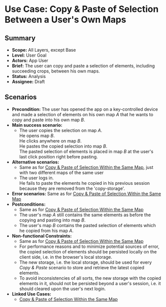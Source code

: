 # Use Case: Copy & Paste of Selection Between a User's Own Maps

## Summary

- **Scope:** All Layers, except Base
- **Level:** User Goal
- **Actors:** App User
- **Brief:** The user can copy and paste a selection of elements, including succeeding crops, between his own maps.
- **Status:** Analysis
- **Assignee:** Draft

## Scenarios

- **Precondition:**
  The user has opened the app on a key-controlled device and made a selection of elements on his own map _A_ that he wants to copy and paste into his own map _B_.
- **Main success scenario:**
  - The user copies the selection on map _A_.  
    He opens map _B_.  
    He clicks anywhere on map _B_.  
    He pastes the copied selection into map _B_.  
    The pasted selection of elements is placed in map _B_ at the user's last click position right before pasting.
- **Alternative scenarios:**
  - Same as for [Copy & Paste of Selection Within the Same Map](../current/copy_paste_within_same_map.md#scenarios), just with two different maps of the same user
  - The user logs in.  
    He fails to paste the elements he copied in his previous session because they are removed from the 'copy-storage'.
- **Error scenarios:**
  Same as for [Copy & Paste of Selection Within the Same Map](../current/copy_paste_within_same_map.md#scenarios)
- **Postconditions:**
  - Same as for [Copy & Paste of Selection Within the Same Map](../current/copy_paste_within_same_map.md#scenarios)
  - The user's map _A_ still contains the same elements as before the copying and pasting into map _B_.
  - The user's map _B_ contains the pasted selection of elements which he copied from his map _A_.
- **Non-functional Constraints:**
  - Same as for [Copy & Paste of Selection Within the Same Map](../current/copy_paste_within_same_map.md#scenarios)
  - For performance reasons and to minimize potential sources of error, the copied selection of elements should be persisted locally on the client side, i.e. in the browser's local storage.
  - The new storage, i.e. the local storage, should be used for every _Copy & Paste_ scenario to store and retrieve the latest copied elements.
  - To avoid inconsistencies of all sorts, the new storage with the copied elements in it, should not be persisted beyond a user's session, i.e. it should cleared upon the user's next login.
- **Linked Use Cases:**
  - [Copy & Paste of Selection Within the Same Map](../current/copy_paste_within_same_map.md)

